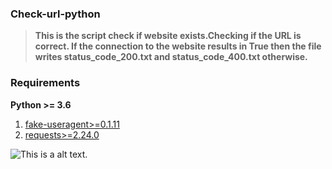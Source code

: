 ### Check-url-python

> **This is the script check if website exists.Checking if the URL is correct.  If the connection to the website results in True then the file writes status_code_200.txt and status_code_400.txt otherwise.** 



### Requirements

**Python >= 3.6** 

1.	[fake-useragent>=0.1.11](https://pypi.org/project/fake-useragent/)
2.	[requests>=2.24.0](https://pypi.org/project/requests/)


![This is a alt text.](https://i.ibb.co/5nbfpQR/1234.jpg "This is a sample image.")
